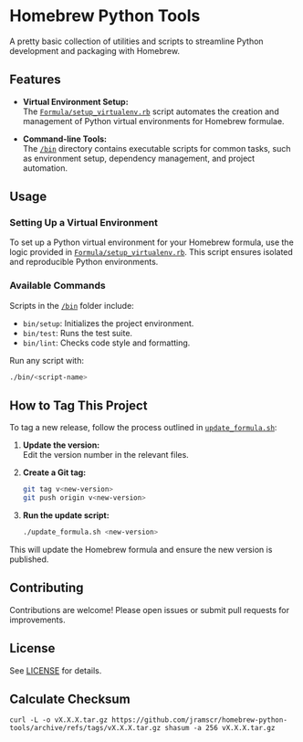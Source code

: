 # Homebrew Python Tools

A pretty basic collection of utilities and scripts to streamline Python development and packaging with Homebrew.

## Features

- **Virtual Environment Setup:**  
    The [`Formula/setup_virtualenv.rb`](Formula/setup_virtualenv.rb) script automates the creation and management of Python virtual environments for Homebrew formulae.

- **Command-line Tools:**  
    The [`/bin`](bin) directory contains executable scripts for common tasks, such as environment setup, dependency management, and project automation.

## Usage

### Setting Up a Virtual Environment

To set up a Python virtual environment for your Homebrew formula, use the logic provided in [`Formula/setup_virtualenv.rb`](Formula/setup_virtualenv.rb). This script ensures isolated and reproducible Python environments.

### Available Commands

Scripts in the [`/bin`](bin) folder include:

- `bin/setup`: Initializes the project environment.
- `bin/test`: Runs the test suite.
- `bin/lint`: Checks code style and formatting.

Run any script with:

```sh
./bin/<script-name>
```

## How to Tag This Project

To tag a new release, follow the process outlined in [`update_formula.sh`](update_formula.sh):

1. **Update the version:**  
     Edit the version number in the relevant files.

2. **Create a Git tag:**  
     ```sh
     git tag v<new-version>
     git push origin v<new-version>
     ```

3. **Run the update script:**  
     ```sh
     ./update_formula.sh <new-version>
     ```

This will update the Homebrew formula and ensure the new version is published.

## Contributing

Contributions are welcome! Please open issues or submit pull requests for improvements.

## License

See [LICENSE](LICENSE) for details.

## Calculate Checksum
```
curl -L -o vX.X.X.tar.gz https://github.com/jramscr/homebrew-python-tools/archive/refs/tags/vX.X.X.tar.gz shasum -a 256 vX.X.X.tar.gz
```